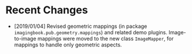 # Recent Changes

* [2019/01/04] Revised geometric mappings (in package ``imagingbook.pub.geometry.mappings``) and related demo plugins. Image-to-image mappings were moved to the new class ``ImageMapper``, for mappings to handle only geometric aspects.
